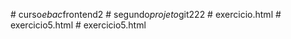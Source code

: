                                                   #   c u r s o _ e b a c _ f r o n t e n d 2  
 #   s e g u n d o _ p r o j e t o _ g i t 2 2 2  
 #   e x e r c i c i o . h t m l  
 #   e x e r c i c i o 5 . h t m l  
 #   e x e r c i c i o 5 . h t m l  
 